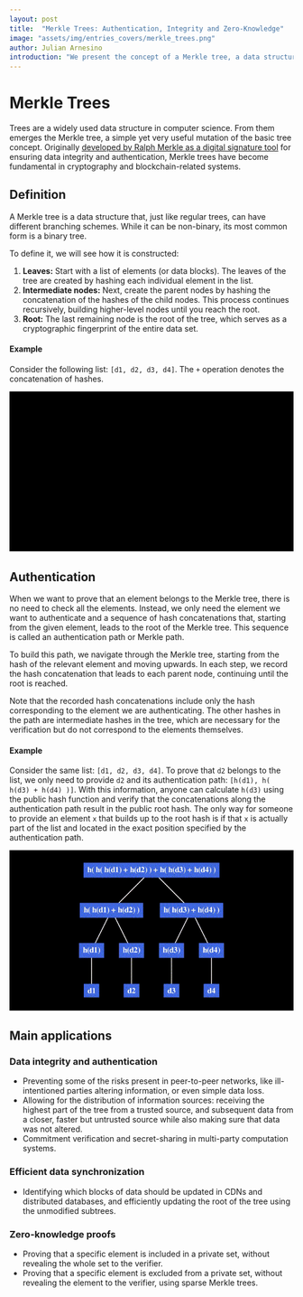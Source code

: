 ```yaml
---
layout: post
title:  "Merkle Trees: Authentication, Integrity and Zero-Knowledge"
image: "assets/img/entries_covers/merkle_trees.png"
author: Julian Arnesino
introduction: "We present the concept of a Merkle tree, a data structure that helps cryptographers ensure set integrity and also serves as a tool for zero-knowledge proofs involving sets."
---
```


# Merkle Trees

Trees are a widely used data structure in computer science.
From them emerges the Merkle tree, a simple yet very useful mutation of the basic tree concept.
Originally [developed by Ralph Merkle as a digital signature tool](https://www.ralphmerkle.com/papers/Certified1979.pdf) for ensuring data integrity and authentication, Merkle trees have become fundamental in cryptography and blockchain-related systems.

## Definition

A Merkle tree is a data structure that, just like regular trees, can have different branching schemes.
While it can be non-binary, its most common form is a binary tree.

To define it, we will see how it is constructed:
1. **Leaves:** Start with a list of elements (or data blocks).
The leaves of the tree are created by hashing each individual element in the list.
2. **Intermediate nodes:** Next, create the parent nodes by hashing the concatenation of the hashes of the child nodes. This process continues recursively, building higher-level nodes until you reach the root.
3. **Root:** The last remaining node is the root of the tree, which serves as a cryptographic fingerprint of the entire data set.

#### Example

Consider the following list: `[d1, d2, d3, d4]`.
The `+` operation denotes the concatenation of hashes.

<p style="text-align: center">

<img src="/assets/img/merkle-trees/merkle-tree-construction.gif" alt="construction"/>

</p>

## Authentication

When we want to prove that an element belongs to the Merkle tree, there is no need to check all the elements.
Instead, we only need the element we want to authenticate and a sequence of hash concatenations that, starting from the given element, leads to the root of the Merkle tree.
This sequence is called an authentication path or Merkle path.

To build this path, we navigate through the Merkle tree, starting from the hash of the relevant element and moving upwards.
In each step, we record the hash concatenation that leads to each parent node, continuing until the root is reached.

Note that the recorded hash concatenations include only the hash corresponding to the element we are authenticating.
The other hashes in the path are intermediate hashes in the tree, which are necessary for the verification but do not correspond to the elements themselves.

#### Example

Consider the same list: `[d1, d2, d3, d4]`.
To prove that `d2` belongs to the list, we only need to provide `d2` and its authentication path: `[h(d1), h( h(d3) + h(d4) )]`.
With this information, anyone can calculate `h(d3)` using the public hash function and verify that the concatenations along the authentication path result in the public root hash.
The only way for someone to provide an element `x` that builds up to the root hash is if that `x` is actually part of the list and located in the exact position specified by the authentication path.

<p style="text-align: center">

<img src="/assets/img/merkle-trees/merkle-tree-authentication.gif" alt="construction"/>

</p>

## Main applications

### Data integrity and authentication

- Preventing some of the risks present in peer-to-peer networks, like ill-intentioned parties altering information, or even simple data loss.
- Allowing for the distribution of information sources: receiving the highest part of the tree from a trusted source, and subsequent data from a closer, faster but untrusted source while also making sure that data was not altered.
- Commitment verification and secret-sharing in multi-party computation systems.

### Efficient data synchronization

- Identifying which blocks of data should be updated in CDNs and distributed databases, and efficiently updating the root of the tree using the unmodified subtrees. 

### Zero-knowledge proofs

- Proving that a specific element is included in a private set, without revealing the whole set to the verifier.
- Proving that a specific element is excluded from a private set, without revealing the element to the verifier, using sparse Merkle trees.